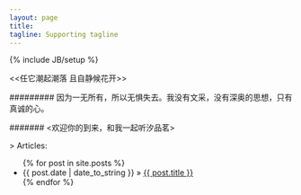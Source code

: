 ```yaml
---
layout: page
title: 
tagline: Supporting tagline
---
```

{% include JB/setup %}

<<任它潮起潮落 且自静候花开>>	



######### 因为一无所有，所以无惧失去。我没有文采，没有深奥的思想，只有真诚的心。

####### <欢迎你的到来，和我一起听汐品茗>

			
			


\> Articles:

<ul class="posts">
  {% for post in site.posts %}
    <li><span>{{ post.date | date_to_string }}</span> &raquo; <a href="{{ BASE_PATH }}{{ post.url }}">{{ post.title }}</a></li>
  {% endfor %}
</ul>
